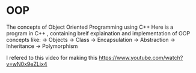 # OOP
The concepts of Object Oriented Programming using C++
Here is a program in C++ , containing breif explaination and implementation of OOP concepts like:
-> Objects
-> Class
-> Encapsulation
-> Abstraction
-> Inheritance
-> Polymorphism

I refered to this video for making this 
https://www.youtube.com/watch?v=wN0x9eZLix4
